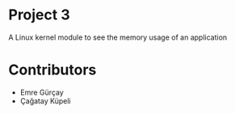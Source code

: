 # Project 3
A Linux kernel module to see the memory usage of an application
# Contributors
* Emre Gürçay
* Çağatay Küpeli
